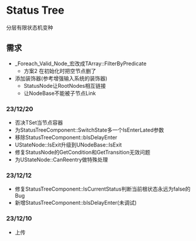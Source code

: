 # Status Tree
分层有限状态机变种


## 需求
* _Foreach_Valid_Node_宏改成TArray::FilterByPredicate
    * 方案2 在初始化时把空节点删了
* 添加装饰器(参考增强输入系统的装饰器)
    * StatusNode让RootNodes相互链接
    * 让NodeBase不能被子节点Link


### 23/12/20
* 否决TSet当节点容器
* 为StatusTreeComponent::SwitchState多一个IsEnterLated参数
* 移除StatusTreeComponent::bIsDelayEnter
* UStateNode::IsExit升级到UNodeBase::IsExit
* 修复StatusNode的GetCondition和GetTransition无效问题
* 为UStateNode::CanReentry做特殊处理


### 23/12/12
* 修复StatusTreeComponent::IsCurrentStatus判断当前根状态永远为false的Bug
* 新增StatusTreeComponent::bIsDelayEnter(未调试)

### 23/12/10
* 上传